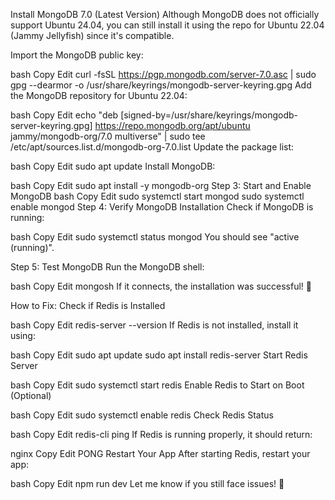 Install MongoDB 7.0 (Latest Version)
Although MongoDB does not officially support Ubuntu 24.04, you can still install it using the repo for Ubuntu 22.04 (Jammy Jellyfish) since it's compatible.

Import the MongoDB public key:

bash
Copy
Edit
curl -fsSL https://pgp.mongodb.com/server-7.0.asc | sudo gpg --dearmor -o /usr/share/keyrings/mongodb-server-keyring.gpg
Add the MongoDB repository for Ubuntu 22.04:

bash
Copy
Edit
echo "deb [signed-by=/usr/share/keyrings/mongodb-server-keyring.gpg] https://repo.mongodb.org/apt/ubuntu jammy/mongodb-org/7.0 multiverse" | sudo tee /etc/apt/sources.list.d/mongodb-org-7.0.list
Update the package list:

bash
Copy
Edit
sudo apt update
Install MongoDB:

bash
Copy
Edit
sudo apt install -y mongodb-org
Step 3: Start and Enable MongoDB
bash
Copy
Edit
sudo systemctl start mongod
sudo systemctl enable mongod
Step 4: Verify MongoDB Installation
Check if MongoDB is running:

bash
Copy
Edit
sudo systemctl status mongod
You should see "active (running)".

Step 5: Test MongoDB
Run the MongoDB shell:

bash
Copy
Edit
mongosh
If it connects, the installation was successful! 🎉


How to Fix:
Check if Redis is Installed

bash
Copy
Edit
redis-server --version
If Redis is not installed, install it using:

bash
Copy
Edit
sudo apt update
sudo apt install redis-server
Start Redis Server

bash
Copy
Edit
sudo systemctl start redis
Enable Redis to Start on Boot (Optional)

bash
Copy
Edit
sudo systemctl enable redis
Check Redis Status

bash
Copy
Edit
redis-cli ping
If Redis is running properly, it should return:

nginx
Copy
Edit
PONG
Restart Your App After starting Redis, restart your app:

bash
Copy
Edit
npm run dev
Let me know if you still face issues! 🚀